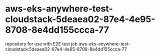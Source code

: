 # aws-eks-anywhere-test-cloudstack-5deaea02-87e4-4e95-8708-8e4dd155ccca-77
repository for use with E2E test job aws-eks-anywhere-test-cloudstack:5deaea02-87e4-4e95-8708-8e4dd155ccca-77
